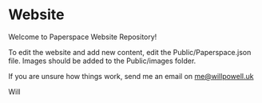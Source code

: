 # Website
Welcome to Paperspace Website Repository!

To edit the website and add new content, edit the Public/Paperspace.json file.
Images should be added to the Public/images folder.

If you are unsure how things work, send me an email on me@willpowell.uk

Will

